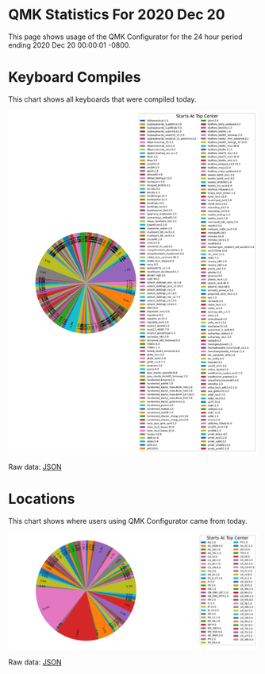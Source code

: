 # QMK Statistics For 2020 Dec 20

This page shows usage of the QMK Configurator for the 24 hour period ending 2020 Dec 20 00:00:01 -0800.

# Keyboard Compiles

This chart shows all keyboards that were compiled today.

<img src="reports/20201220/keyboards.svg">

Raw data: [JSON](keyboards.json)

# Locations

This chart shows where users using QMK Configurator came from today.

<img src="reports/20201220/locations.svg">

Raw data: [JSON](locations.json)
    
